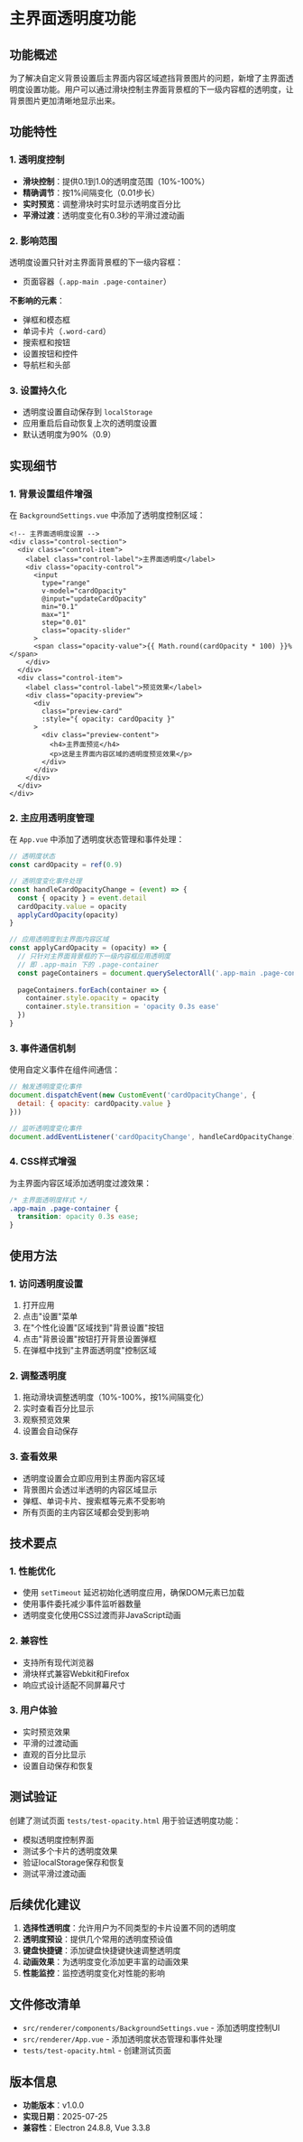 # 主界面透明度功能

## 功能概述

为了解决自定义背景设置后主界面内容区域遮挡背景图片的问题，新增了主界面透明度设置功能。用户可以通过滑块控制主界面背景框的下一级内容框的透明度，让背景图片更加清晰地显示出来。

## 功能特性

### 1. 透明度控制
- **滑块控制**：提供0.1到1.0的透明度范围（10%-100%）
- **精确调节**：按1%间隔变化（0.01步长）
- **实时预览**：调整滑块时实时显示透明度百分比
- **平滑过渡**：透明度变化有0.3秒的平滑过渡动画

### 2. 影响范围
透明度设置只针对主界面背景框的下一级内容框：
- 页面容器（`.app-main .page-container`）

**不影响的元素**：
- 弹框和模态框
- 单词卡片（`.word-card`）
- 搜索框和按钮
- 设置按钮和控件
- 导航栏和头部

### 3. 设置持久化
- 透明度设置自动保存到 `localStorage`
- 应用重启后自动恢复上次的透明度设置
- 默认透明度为90%（0.9）

## 实现细节

### 1. 背景设置组件增强
在 `BackgroundSettings.vue` 中添加了透明度控制区域：

```vue
<!-- 主界面透明度设置 -->
<div class="control-section">
  <div class="control-item">
    <label class="control-label">主界面透明度</label>
    <div class="opacity-control">
      <input 
        type="range" 
        v-model="cardOpacity" 
        @input="updateCardOpacity"
        min="0.1" 
        max="1" 
        step="0.01"
        class="opacity-slider"
      >
      <span class="opacity-value">{{ Math.round(cardOpacity * 100) }}%</span>
    </div>
  </div>
  <div class="control-item">
    <label class="control-label">预览效果</label>
    <div class="opacity-preview">
      <div 
        class="preview-card"
        :style="{ opacity: cardOpacity }"
      >
        <div class="preview-content">
          <h4>主界面预览</h4>
          <p>这是主界面内容区域的透明度预览效果</p>
        </div>
      </div>
    </div>
  </div>
</div>
```

### 2. 主应用透明度管理
在 `App.vue` 中添加了透明度状态管理和事件处理：

```javascript
// 透明度状态
const cardOpacity = ref(0.9)

// 透明度变化事件处理
const handleCardOpacityChange = (event) => {
  const { opacity } = event.detail
  cardOpacity.value = opacity
  applyCardOpacity(opacity)
}

// 应用透明度到主界面内容区域
const applyCardOpacity = (opacity) => {
  // 只针对主界面背景框的下一级内容框应用透明度
  // 即 .app-main 下的 .page-container
  const pageContainers = document.querySelectorAll('.app-main .page-container')
  
  pageContainers.forEach(container => {
    container.style.opacity = opacity
    container.style.transition = 'opacity 0.3s ease'
  })
}
```

### 3. 事件通信机制
使用自定义事件在组件间通信：

```javascript
// 触发透明度变化事件
document.dispatchEvent(new CustomEvent('cardOpacityChange', {
  detail: { opacity: cardOpacity.value }
}))

// 监听透明度变化事件
document.addEventListener('cardOpacityChange', handleCardOpacityChange)
```

### 4. CSS样式增强
为主界面内容区域添加透明度过渡效果：

```css
/* 主界面透明度样式 */
.app-main .page-container {
  transition: opacity 0.3s ease;
}
```

## 使用方法

### 1. 访问透明度设置
1. 打开应用
2. 点击"设置"菜单
3. 在"个性化设置"区域找到"背景设置"按钮
4. 点击"背景设置"按钮打开背景设置弹框
5. 在弹框中找到"主界面透明度"控制区域

### 2. 调整透明度
1. 拖动滑块调整透明度（10%-100%，按1%间隔变化）
2. 实时查看百分比显示
3. 观察预览效果
4. 设置会自动保存

### 3. 查看效果
- 透明度设置会立即应用到主界面内容区域
- 背景图片会透过半透明的内容区域显示
- 弹框、单词卡片、搜索框等元素不受影响
- 所有页面的主内容区域都会受到影响

## 技术要点

### 1. 性能优化
- 使用 `setTimeout` 延迟初始化透明度应用，确保DOM元素已加载
- 使用事件委托减少事件监听器数量
- 透明度变化使用CSS过渡而非JavaScript动画

### 2. 兼容性
- 支持所有现代浏览器
- 滑块样式兼容Webkit和Firefox
- 响应式设计适配不同屏幕尺寸

### 3. 用户体验
- 实时预览效果
- 平滑的过渡动画
- 直观的百分比显示
- 设置自动保存和恢复

## 测试验证

创建了测试页面 `tests/test-opacity.html` 用于验证透明度功能：

- 模拟透明度控制界面
- 测试多个卡片的透明度效果
- 验证localStorage保存和恢复
- 测试平滑过渡动画

## 后续优化建议

1. **选择性透明度**：允许用户为不同类型的卡片设置不同的透明度
2. **透明度预设**：提供几个常用的透明度预设值
3. **键盘快捷键**：添加键盘快捷键快速调整透明度
4. **动画效果**：为透明度变化添加更丰富的动画效果
5. **性能监控**：监控透明度变化对性能的影响

## 文件修改清单

- `src/renderer/components/BackgroundSettings.vue` - 添加透明度控制UI
- `src/renderer/App.vue` - 添加透明度状态管理和事件处理
- `tests/test-opacity.html` - 创建测试页面

## 版本信息

- **功能版本**：v1.0.0
- **实现日期**：2025-07-25
- **兼容性**：Electron 24.8.8, Vue 3.3.8 